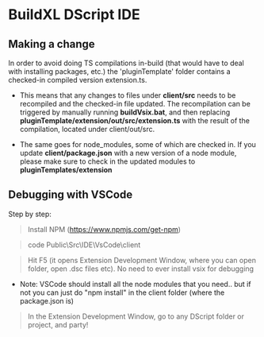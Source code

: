 # BuildXL DScript IDE

## Making a change
In order to avoid doing TS compilations in-build (that would have to deal with installing packages, etc.) the 'pluginTemplate' folder contains a checked-in compiled version extension.ts. 

- This means that any changes to files under
 <b>client/src</b> needs to be recompiled and the checked-in file updated.
The recompilation can be triggered by manually running <b>buildVsix.bat</b>, and then replacing <b>pluginTemplate/extension/out/src/extension.ts</b> with the result of the compilation, located under client/out/src.

- The same goes for node_modules, some of which are checked in. If you update <b>client/package.json</b> with a new version of a node module, please make sure to check in the updated modules to <b>pluginTemplates/extension</b>


## Debugging with VSCode
Step by step:
> Install NPM (https://www.npmjs.com/get-npm)

> code Public\Src\IDE\VsCode\client

> Hit F5
(it opens Extension Development Window, where you can open folder, open .dsc files etc). No need to ever install vsix for debugging

- Note: VSCode should install all the node modules that you need.. but if not you can just do "npm install" in the client folder (where the package.json is)

> In the Extension Development Window, go to any DScript folder or project, and party!
